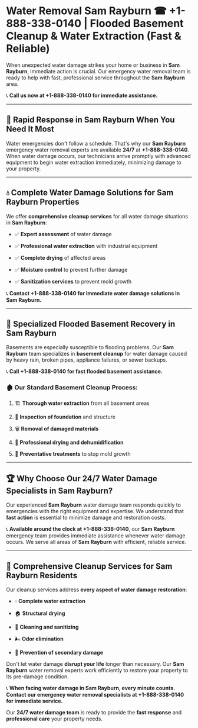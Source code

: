 # Water Removal Sam Rayburn ☎ +1-888-338-0140 | Flooded Basement Cleanup & Water Extraction (Fast & Reliable)

When unexpected water damage strikes your home or business in **Sam Rayburn**, immediate action is crucial. Our emergency water removal team is ready to help with fast, professional service throughout the **Sam Rayburn** area. 

📞 **Call us now at +1-888-338-0140 for immediate assistance.**
---
## 🚀 Rapid Response in Sam Rayburn When You Need It Most
Water emergencies don't follow a schedule. That's why our **Sam Rayburn** emergency water removal experts are available **24/7** at **+1-888-338-0140**. When water damage occurs, our technicians arrive promptly with advanced equipment to begin water extraction immediately, minimizing damage to your property.
---
## 💧 Complete Water Damage Solutions for Sam Rayburn Properties
We offer **comprehensive cleanup services** for all water damage situations in **Sam Rayburn**:
- ✅ **Expert assessment** of water damage  
- ✅ **Professional water extraction** with industrial equipment  
- ✅ **Complete drying** of affected areas  
- ✅ **Moisture control** to prevent further damage  
- ✅ **Sanitization services** to prevent mold growth  
📞 **Contact +1-888-338-0140 for immediate water damage solutions in Sam Rayburn.**
---
## 🌊 Specialized Flooded Basement Recovery in Sam Rayburn
Basements are especially susceptible to flooding problems. Our **Sam Rayburn** team specializes in **basement cleanup** for water damage caused by heavy rain, broken pipes, appliance failures, or sewer backups. 
📞 **Call +1-888-338-0140 for fast flooded basement assistance.**
### 🏚️ Our Standard Basement Cleanup Process:
1. 🏗️ **Thorough water extraction** from all basement areas  
2. 🔎 **Inspection of foundation** and structure  
3. 🗑️ **Removal of damaged materials**  
4. 💨 **Professional drying and dehumidification**  
5. 🚫 **Preventative treatments** to stop mold growth  
---
## 🏆 Why Choose Our 24/7 Water Damage Specialists in Sam Rayburn?
Our experienced **Sam Rayburn** water damage team responds quickly to emergencies with the right equipment and expertise. We understand that **fast action** is essential to minimize damage and restoration costs.
📞 **Available around the clock at +1-888-338-0140**, our **Sam Rayburn** emergency team provides immediate assistance whenever water damage occurs. We serve all areas of **Sam Rayburn** with efficient, reliable service.
---
## 🧹 Comprehensive Cleanup Services for Sam Rayburn Residents
Our cleanup services address **every aspect of water damage restoration**:
- 💧 **Complete water extraction**  
- 🏠 **Structural drying**  
- 🧼 **Cleaning and sanitizing**  
- 🌬️ **Odor elimination**  
- 🚫 **Prevention of secondary damage**  
Don't let water damage **disrupt your life** longer than necessary. Our **Sam Rayburn** water removal experts work efficiently to restore your property to its pre-damage condition.
📞 **When facing water damage in Sam Rayburn, every minute counts. Contact our emergency water removal specialists at +1-888-338-0140 for immediate service.**
Our **24/7 water damage team** is ready to provide the **fast response** and **professional care** your property needs.
